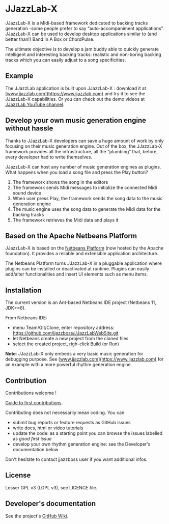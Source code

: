 # JJazzLab-X

JJazzLab-X is a Midi-based framework dedicated to backing tracks generation -some people prefer to say “auto-accompaniment applications”. JJazzLab-X can be used to develop desktop applications similar to (and better than!) Band In A Box or ChordPulse.

The ultimate objective is to develop a jam buddy able to quickly generate intelligent and interesting backing tracks: realistic and non-boring backing tracks which you can easily adjust to a song specificities.

## Example

The JJazzLab application is built upon JJazzLab-X : download it at [www.jjazzlab.com](https://www.jjazzlab.com) and try it to see the JJazzLab-X capabilities. Or you can check out the demo videos at [JJazzLab YouTube channel](https://www.youtube.com/channel/UC0L3SwjY6bhTj6jsbOYzzAw).

## Develop your own music generation engine without hassle

Thanks to JJazzLab-X developers can save a huge amount of work by only focusing on their music generation engine. Out of the box, the JJazzLab-X framework provides all the infrastructure, all the “plumbing” that, before, every developer had to write themselves. 

JJazzLab-X can host any number of music generation engines as plugins. What happens when you load a song file and press the Play button?

1. The framework shows the song in the editors
2. The framework sends Midi messages to initialize the connected Midi sound device
3. When user press Play, the framework sends the song data to the music generation engine
4. The music engine uses the song data to generate the Midi data for the backing tracks
5. The framework retrieves the Midi data and plays it

## Based on the Apache Netbeans Platform 

JJazzLab-X is based on the [Netbeans Platform](https://netbeans.org/features/platform/features.html) (now hosted by the Apache foundation). It provides a reliable and extensible application architecture.

The Netbeans Platform turns JJazzLab-X in a pluggable application where plugins can be installed or deactivated at runtime. Plugins can easily add/alter functionalities and insert UI elements such as menu items.

## Installation

The current version is an Ant-based Netbeans IDE project (Netbeans 11, JDK>=8).

From Netbeans IDE:
- menu Team/Git/Clone, enter repository address: https://github.com/jjazzboss/JJazzLabWebSite.git
- let Netbeans create a new project from the cloned files
- select the created project, righ-click Build (or Run)

**Note**: JJazzLab-X only embeds a very basic music generation for debugging purpose. See [www.jjazzlab.com](https://www.jjazzlab.com) for an example with a more powerful rhythm generation engine.

## Contribution

Contributions welcome ! 

[Guide to first contributions](https://github.com/firstcontributions/first-contributions/blob/master/README.md)

Contributing does not necessarily mean coding. You can:

- submit bug reports or feature requests as GitHub issues
- write docs, html or video tutorials
- update the code: as a starting point you can browse the issues labelled as *good first issue*
- develop your own rhythm generation engine: see the Developer's documentation below

Don't hesitate to contact jjazzboss user if you want additional infos.

## License

Lesser GPL v3 (LGPL v3), see LICENCE file.

## Developer's documentation 
See the project's [GitHub Wiki](https://github.com/jjazzboss/JJazzLab-X/wiki).
